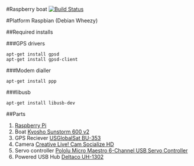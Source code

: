 #Raspberry boat
[![Build Status](https://secure.travis-ci.org/JohanObrink/RaspberryBoat.png?branch=master)](http://travis-ci.org/JohanObrink/RaspberryBoat)

#Platform
Raspbian (Debian Wheezy)

##Required installs

###GPS drivers

    apt-get install gpsd
    apt-get install gpsd-client

###Modem dialler

    apt-get install ppp

###libusb

    apt-get install libusb-dev


##Parts

1. [Raspberry Pi](http://www.raspberrypi.org/)
2. Boat [Kyosho Sunstorm 600 v2](http://www.kyosho.com/eng/products/rc/detail.html?product_id=107423)
3. GPS Reciever [USGlobalSat BU-353](http://www.usglobalsat.com/p-62-bu-353-w.aspx)
4. Camera [Creative Live! Cam Socialize HD](http://www.creative.com/mylivecam/products/product.aspx?catID=1&pid=19008)
5. Servo controller [Pololu Micro Maestro 6-Channel USB Servo Controller](http://www.pololu.com/catalog/product/1350)
6. Powered USB Hub [Deltaco UH-1302](https://www.deltaco.se/products/items/itemid/\(UH-1302\)/index.aspx)